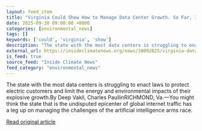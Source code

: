 ```yaml
---
layout: feed_item
title: "Virginia Could Show How to Manage Data Center Growth. So Far, It’s a Case Study in Stalling Legislation"
date: 2025-09-30 09:00:00 +0000
categories: [environmental_news]
tags: []
keywords: ['could', 'virginia', 'show']
description: "The state with the most data centers is struggling to enact laws to protect electric customers and limit the energy and environmental impacts of their explos..."
external_url: https://insideclimatenews.org/news/30092025/virginia-data-center-growth-legislation/
is_feed: true
source_feed: "Inside Climate News"
feed_category: "environmental_news"
---
```


The state with the most data centers is struggling to enact laws to protect electric customers and limit the energy and environmental impacts of their explosive growth.By Deep Vakil, Charles PaullinRICHMOND, Va.—You might think the state that is the undisputed epicenter of global internet traffic has a leg up on managing the challenges of the artificial intelligence arms race.

[Read original article](https://insideclimatenews.org/news/30092025/virginia-data-center-growth-legislation/)
